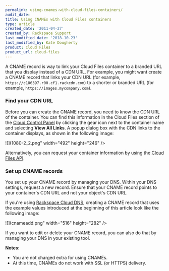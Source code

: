 ```yaml
---
permalink: using-cnames-with-cloud-files-containers/
audit_date:
title: Using CNAMEs with Cloud Files containers
type: article
created_date: '2011-04-27'
created_by: Rackspace Support
last_modified_date: '2018-10-23'
last_modified_by: Kate Dougherty
product: Cloud Files
product_url: cloud-files
---
```


A CNAME record is way to link your Cloud Files container to a branded
URL that you display instead of a CDN URL. For example, you might want
create a CNAME record that links your CDN URL (for example,
`https://c186397.r00.cf1.rackcdn.com`) to a shorter or branded URL (for
example, `https://images.mycompany.com`).

### Find your CDN URL

Before you can create the CNAME record, you need to know the CDN URL of
the container. You can find this information in the Cloud Files section of the
[Cloud Control Panel](https://login.rackspace.com/) by clicking the
gear icon next to the container name and selecting **View All Links**. A
popup dialog box with the CDN links to the container displays, as shown in the following image:

![](1080-2_2.png" width="492" height="246" />

Alternatively, you can request your container information by using the [Cloud
Files API](https://docs.rackspace.com/docs/cloud-files/v1/).

### Set up CNAME records

You set up your CNAME record by managing your DNS. Within your DNS
settings, request a new record. Ensure that your CNAME record points to
your container's CDN URL and not your object's CDN URL.

If you're using [Rackspace Cloud DNS](https://www.rackspace.com/cloud/dns),
creating a CNAME record that uses the example values introduced at the
beginning of this article look like the following image:

![](cnameadd.png" width="516" height="282" />

If you want to edit or delete your CNAME record, you can also do that by
managing your DNS in your existing tool.

**Notes:**

-   You are not charged extra for using CNAMEs.
-   At this time, CNAMEs do not work with SSL (or HTTPS) delivery.

